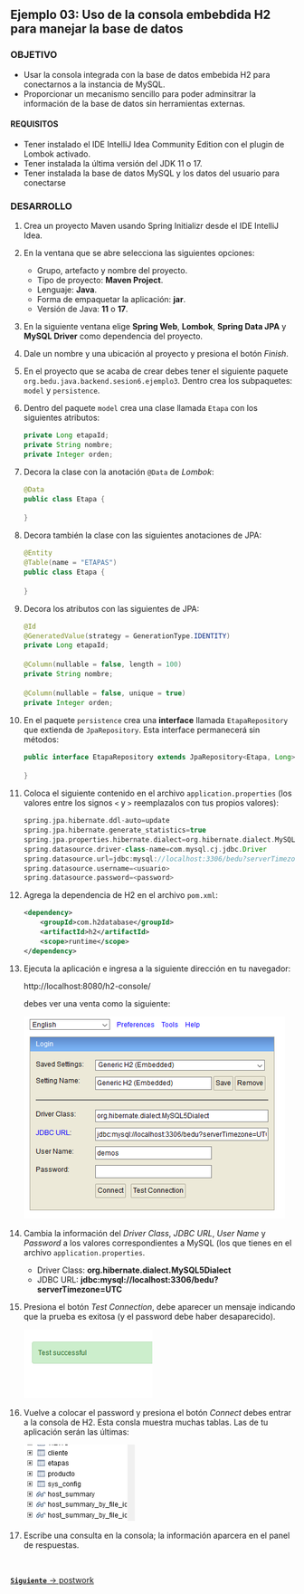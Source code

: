 ## Ejemplo 03: Uso de la consola embebdida H2 para manejar la base de datos

### OBJETIVO
- Usar la consola integrada con la base de datos embebida H2 para conectarnos a la instancia de MySQL.
- Proporcionar un mecanismo sencillo para poder adminsitrar la información de la base de datos sin herramientas externas.

#### REQUISITOS
- Tener instalado el IDE IntelliJ Idea Community Edition con el plugin de Lombok activado.
- Tener instalada la última versión del JDK 11 o 17.
- Tener instalada la base de datos MySQL y los datos del usuario para conectarse


### DESARROLLO

1. Crea un proyecto Maven usando Spring Initializr desde el IDE IntelliJ Idea.

2. En la ventana que se abre selecciona las siguientes opciones:

    - Grupo, artefacto y nombre del proyecto.
    - Tipo de proyecto: **Maven Project**.
    - Lenguaje: **Java**.
    - Forma de empaquetar la aplicación: **jar**.
    - Versión de Java: **11** o **17**.

3. En la siguiente ventana elige **Spring Web**, **Lombok**, **Spring Data JPA** y **MySQL Driver** como dependencia del proyecto.

4. Dale un nombre y una ubicación al proyecto y presiona el botón *Finish*.

5. En el proyecto que se acaba de crear debes tener el siguiente paquete `org.bedu.java.backend.sesion6.ejemplo3`. Dentro crea los subpaquetes: `model` y `persistence`.

6. Dentro del paquete `model` crea una clase llamada `Etapa` con los siguientes atributos:

    ```java
    private Long etapaId;
    private String nombre;
    private Integer orden;
    ```

7. Decora la clase con la anotación `@Data` de *Lombok*:

    ```java
    @Data
    public class Etapa {

    }
    ```

8. Decora también la clase con las siguientes anotaciones de JPA:

    ```java
    @Entity
    @Table(name = "ETAPAS")
    public class Etapa {

    }
    ```

9. Decora los atributos con las siguientes de JPA:

    ```java
    @Id
    @GeneratedValue(strategy = GenerationType.IDENTITY)
    private Long etapaId;

    @Column(nullable = false, length = 100)
    private String nombre;

    @Column(nullable = false, unique = true)
    private Integer orden;
    ```

10. En el paquete `persistence` crea una **interface** llamada `EtapaRepository` que extienda de `JpaRepository`. Esta interface permanecerá sin métodos:

    ```java
    public interface EtapaRepository extends JpaRepository<Etapa, Long> {

    }
    ```

11. Coloca el siguiente contenido en el archivo `application.properties` (los valores entre los signos `<` y `>` reemplazalos con tus propios valores):

    ```groovy
    spring.jpa.hibernate.ddl-auto=update
    spring.jpa.hibernate.generate_statistics=true
    spring.jpa.properties.hibernate.dialect=org.hibernate.dialect.MySQL5Dialect
    spring.datasource.driver-class-name=com.mysql.cj.jdbc.Driver
    spring.datasource.url=jdbc:mysql://localhost:3306/bedu?serverTimezone=UTC
    spring.datasource.username=<usuario>
    spring.datasource.password=<password>
    ```

12. Agrega la dependencia de H2 en el archivo `pom.xml`:

    ```xml
    <dependency>
        <groupId>com.h2database</groupId>
        <artifactId>h2</artifactId>
        <scope>runtime</scope>
    </dependency>
    ```

13. Ejecuta la aplicación e ingresa a la siguiente dirección en tu navegador:

    http://localhost:8080/h2-console/

    debes ver una venta como la siguiente:

    ![imagen](img/img_01.png)

14. Cambia la información del *Driver Class*, *JDBC URL*, *User Name* y *Password* a los valores correspondientes a MySQL (los que tienes en el archivo `application.properties`.

    - Driver Class: **org.hibernate.dialect.MySQL5Dialect**
    - JDBC URL: **jdbc:mysql://localhost:3306/bedu?serverTimezone=UTC**

15. Presiona el botón *Test Connection*, debe aparecer un mensaje indicando que la prueba es exitosa (y el password debe haber desaparecido).

    ![imagen](img/img_02.png)


16. Vuelve a colocar el password y presiona el botón *Connect* debes entrar a la consola de H2. Esta consla muestra muchas tablas. Las de tu aplicación serán las últimas:

    ![imagen](img/img_03.png)

17. Escribe una consulta en la consola; la información aparcera en el panel de respuestas.


<br>

[**`Siguiente`** -> postwork](../Postwork/)